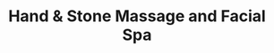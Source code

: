 ---
title: "Hand & Stone Massage and Facial Spa"
url: /mamaroneck/hand-und-stone-massage-and-facial-spa/
shop: Massage
---